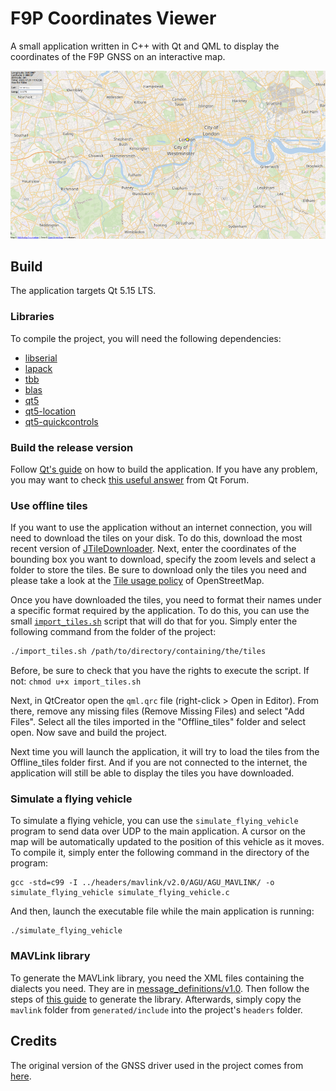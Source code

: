# F9P Coordinates Viewer
A small application written in C++ with Qt and QML to display the coordinates of the F9P GNSS on an interactive map.

![Presentation image](presentation_image.png)

## Build
The application targets Qt 5.15 LTS.

### Libraries
To compile the project, you will need the following dependencies:
- [libserial](https://github.com/crayzeewulf/libserial/)
- [lapack](https://netlib.org/lapack/)
- [tbb](https://github.com/oneapi-src/oneTBB)
- [blas](https://netlib.org/lapack/)
- [qt5](https://www.qt.io/)
- [qt5-location](https://www.qt.io/)
- [qt5-quickcontrols](https://www.qt.io/)

### Build the release version
Follow [Qt's guide](https://doc.qt.io/qt-5/linux-deployment.html) on how to build the application.
If you have any problem, you may want to check [this useful answer](https://forum.qt.io/topic/98501/static-compile-error-qt5-12-0-bootstrap-private/8) from Qt Forum.

### Use offline tiles
If you want to use the application without an internet connection, you will need to download the tiles on your disk.
To do this, download the most recent version of [JTileDownloader](https://github.com/Zverik/JTileDownloader).
Next, enter the coordinates of the bounding box you want to download, specify the zoom levels and select a folder to store the tiles.
Be sure to download only the tiles you need and please take a look at the [Tile usage policy](https://operations.osmfoundation.org/policies/tiles/) of OpenStreetMap.

Once you have downloaded the tiles, you need to format their names under a specific format required by the application.
To do this, you can use the small [`import_tiles.sh`](import_tiles.sh) script that will do that for you.
Simply enter the following command from the folder of the project:
```bash
./import_tiles.sh /path/to/directory/containing/the/tiles
```
Before, be sure to check that you have the rights to execute the script. If not: `chmod u+x import_tiles.sh`

Next, in QtCreator open the `qml.qrc` file (right-click > Open in Editor). From there, remove any missing files (Remove Missing Files) and select "Add Files".
Select all the tiles imported in the "Offline_tiles" folder and select open.
Now save and build the project.

Next time you will launch the application, it will try to load the tiles from the Offline_tiles folder first.
And if you are not connected to the internet, the application will still be able to display the tiles you have downloaded.

### Simulate a flying vehicle
To simulate a flying vehicle, you can use the `simulate_flying_vehicle` program to send data over UDP to the main application.
A cursor on the map will be automatically updated to the position of this vehicle as it moves.
To compile it, simply enter the following command in the directory of the program:
```
gcc -std=c99 -I ../headers/mavlink/v2.0/AGU/AGU_MAVLINK/ -o simulate_flying_vehicle simulate_flying_vehicle.c
```
And then, launch the executable file while the main application is running:
```
./simulate_flying_vehicle
```

### MAVLink library

To generate the MAVLink library, you need the XML files containing the dialects you need. They are in [message_definitions/v1.0](message_definitions/v1.0).
Then follow the steps of [this guide](https://mavlink.io/en/getting_started/generate_libraries.html) to generate the library.
Afterwards, simply copy the `mavlink` folder from `generated/include` into the project's `headers` folder.

## Credits
The original version of the GNSS driver used in the project comes from [here](https://github.com/lapo5/HAL-Drotek-F9P).
